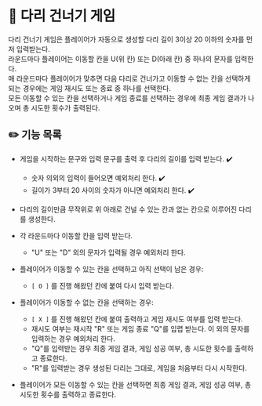 # 🌉 다리 건너기 게임

다리 건너기 게임은 플레이어가 자동으로 생성할 다리 길이 3이상 20 이하의 숫자를 먼저 입력받는다.  
라운드마다 플레이어는 이동할 칸을 U(위 칸) 또는 D(아래 칸) 중 하나의 문자를 입력한다.  
매 라운드마다 플레이어가 맞추면 다음 다리로 건너가고 이동할 수 없는 칸을 선택하게 되는 경우에는 게임 재시도 또는 종료 중 하나를 선택한다.  
모든 이동할 수 있는 칸을 선택하거나 게임 종료를 선택하는 경우에 최종 게임 결과가 나오며 총 시도한 횟수가 출력된다.

## ✏️ 기능 목록

* 게임을 시작하는 문구와 입력 문구를 출력 후 다리의 길이를 입력 받는다. ✔️
    * 숫자 의외의 입력이 들어오면 예외처리 한다. ✔️
    * 길이가 3부터 20 사이의 숫자가 아니면 예외처리 한다. ✔️


* 다리의 길이만큼 무작위로 위 아래로 건널 수 있는 칸과 없는 칸으로 이루어진 다리를 생성한다.


* 각 라운드마다 이동할 칸을 입력 받는다.
    * "U" 또는 "D" 외의 문자가 입력될 경우 예외처리 한다.


* 플레이어가 이동할 수 있는 칸을 선택하고 아직 선택이 남은 경우:
    * ``` [ O ] ``` 를 진행 해왔던 칸에 붙여 다시 입력 받는다.


* 플레이어가 이동할 수 없는 칸을 선택하는 경우:
    * ``` [ X ] ``` 를 진행 해왔던 칸에 붙여 출력하고 게임 재시도 여부를 입력 받는다.
    * 재시도 여부는 재시작 "R" 또는 게임 종료 "Q"를 입렵 받는다. 이 외의 문자를 입력하는 경우 예외처리 한다.
    * "Q"를 입력받는 경우 최종 게임 결과, 게임 성공 여부, 총 시도한 횟수를 출력하고 종료한다.
    * "R"를 입력받는 경우 생성된 다리는 그대로, 게임을 처음부터 다시 시작한다.


* 플레이어가 모든 이동할 수 있는 칸을 선택하면 최종 게임 결과, 게임 성공 여부, 총 시도한 횟수를 출력하고 종료한다.